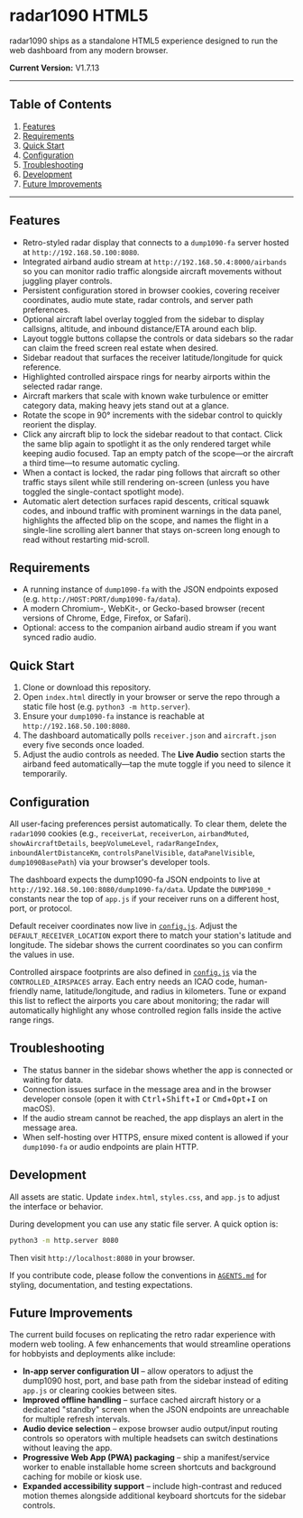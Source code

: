 # radar1090 HTML5

radar1090 ships as a standalone HTML5 experience designed to run the web dashboard
from any modern browser.

**Current Version:** V1.7.13

---

## Table of Contents

1. [Features](#features)
2. [Requirements](#requirements)
3. [Quick Start](#quick-start)
4. [Configuration](#configuration)
5. [Troubleshooting](#troubleshooting)
6. [Development](#development)
7. [Future Improvements](#future-improvements)

---

## Features

- Retro-styled radar display that connects to a `dump1090-fa` server hosted at `http://192.168.50.100:8080`.
- Integrated airband audio stream at `http://192.168.50.4:8000/airbands` so you can
  monitor radio traffic alongside aircraft movements without juggling player controls.
- Persistent configuration stored in browser cookies, covering receiver coordinates, audio mute state, radar controls, and
  server path preferences.
- Optional aircraft label overlay toggled from the sidebar to display callsigns, altitude, and inbound distance/ETA around each blip.
- Layout toggle buttons collapse the controls or data sidebars so the radar can claim the freed screen real estate when desired.
- Sidebar readout that surfaces the receiver latitude/longitude for quick reference.
- Highlighted controlled airspace rings for nearby airports within the selected radar range.
- Aircraft markers that scale with known wake turbulence or emitter category data, making heavy jets stand out at a glance.
- Rotate the scope in 90° increments with the sidebar control to quickly reorient the display.
- Click any aircraft blip to lock the sidebar readout to that contact.
  Click the same blip again to spotlight it as the only rendered target while
  keeping audio focused. Tap an empty patch of the scope—or the aircraft a
  third time—to resume automatic cycling.
- When a contact is locked, the radar ping follows that aircraft so other
  traffic stays silent while still rendering on-screen (unless you have toggled
  the single-contact spotlight mode).
- Automatic alert detection surfaces rapid descents, critical squawk codes, and inbound traffic with prominent warnings in the data panel, highlights the affected blip on the scope, and names the flight in a single-line scrolling alert banner that stays on-screen long enough to read without restarting mid-scroll.

## Requirements

- A running instance of `dump1090-fa` with the JSON endpoints exposed (e.g.
  `http://HOST:PORT/dump1090-fa/data`).
- A modern Chromium-, WebKit-, or Gecko-based browser (recent versions of Chrome, Edge,
  Firefox, or Safari).
- Optional: access to the companion airband audio stream if you want synced radio audio.

## Quick Start

1. Clone or download this repository.
2. Open `index.html` directly in your browser or serve the repo through a static file
   host (e.g. `python3 -m http.server`).
3. Ensure your `dump1090-fa` instance is reachable at `http://192.168.50.100:8080`.
4. The dashboard automatically polls `receiver.json` and `aircraft.json` every five
   seconds once loaded.
5. Adjust the audio controls as needed. The **Live Audio** section starts the airband
   feed automatically—tap the mute toggle if you need to silence it temporarily.

## Configuration

All user-facing preferences persist automatically. To clear them, delete the
`radar1090` cookies (e.g., `receiverLat`, `receiverLon`, `airbandMuted`,
`showAircraftDetails`, `beepVolumeLevel`, `radarRangeIndex`,
`inboundAlertDistanceKm`, `controlsPanelVisible`, `dataPanelVisible`,
`dump1090BasePath`) via your browser's developer tools.

The dashboard expects the dump1090-fa JSON endpoints to live at
`http://192.168.50.100:8080/dump1090-fa/data`. Update the `DUMP1090_*` constants near the
top of `app.js` if your receiver runs on a different host, port, or protocol.

Default receiver coordinates now live in [`config.js`](config.js). Adjust the
`DEFAULT_RECEIVER_LOCATION` export there to match your station's latitude and longitude.
The sidebar shows the current coordinates so you can confirm the values in use.

Controlled airspace footprints are also defined in [`config.js`](config.js) via the
`CONTROLLED_AIRSPACES` array. Each entry needs an ICAO code, human-friendly name,
latitude/longitude, and radius in kilometers. Tune or expand this list to reflect the
airports you care about monitoring; the radar will automatically highlight any whose
controlled region falls inside the active range rings.

## Troubleshooting

- The status banner in the sidebar shows whether the app is connected or waiting for
  data.
- Connection issues surface in the message area and in the browser developer console
  (open it with <kbd>Ctrl</kbd>+<kbd>Shift</kbd>+<kbd>I</kbd> or
  <kbd>Cmd</kbd>+<kbd>Opt</kbd>+<kbd>I</kbd> on macOS).
- If the audio stream cannot be reached, the app displays an alert in the message area.
- When self-hosting over HTTPS, ensure mixed content is allowed if your `dump1090-fa`
  or audio endpoints are plain HTTP.

## Development

All assets are static. Update `index.html`, `styles.css`, and `app.js` to adjust the
interface or behavior.

During development you can use any static file server. A quick option is:

```bash
python3 -m http.server 8080
```

Then visit `http://localhost:8080` in your browser.

If you contribute code, please follow the conventions in [`AGENTS.md`](AGENTS.md) for
styling, documentation, and testing expectations.

## Future Improvements

The current build focuses on replicating the retro radar experience with modern web
tooling. A few enhancements that would streamline operations for hobbyists and
deployments alike include:

- **In-app server configuration UI** – allow operators to adjust the dump1090 host,
  port, and base path from the sidebar instead of editing `app.js` or clearing
  cookies between sites.
- **Improved offline handling** – surface cached aircraft history or a dedicated
  "standby" screen when the JSON endpoints are unreachable for multiple refresh
  intervals.
- **Audio device selection** – expose browser audio output/input routing controls so
  operators with multiple headsets can switch destinations without leaving the app.
- **Progressive Web App (PWA) packaging** – ship a manifest/service worker to enable
  installable home screen shortcuts and background caching for mobile or kiosk use.
- **Expanded accessibility support** – include high-contrast and reduced motion
  themes alongside additional keyboard shortcuts for the sidebar controls.
